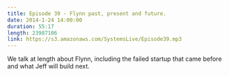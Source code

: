 ```yaml
--- 
title: Episode 39 - Flynn past, present and future.
date: 2014-1-24 14:00:00
duration: 55:17
length: 23987106
link: https://s3.amazonaws.com/SystemsLive/Episode39.mp3
---
```


We talk at length about Flynn, including the failed startup that came before and what Jeff will build next.